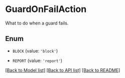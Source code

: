 # GuardOnFailAction

What to do when a guard fails.

## Enum

* `BLOCK` (value: `'block'`)

* `REPORT` (value: `'report'`)

[[Back to Model list]](../README.md#documentation-for-models) [[Back to API list]](../README.md#documentation-for-api-endpoints) [[Back to README]](../README.md)



